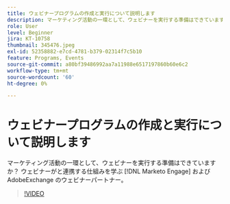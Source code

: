 ```yaml
---
title: ウェビナープログラムの作成と実行について説明します
description: マーケティング活動の一環として、ウェビナーを実行する準備はできていますか？ ウェビナーがと連携する仕組みを学ぶ [!DNL Marketo Engage] およびAdobeExchange のウェビナーパートナー。
role: User
level: Beginner
jira: KT-10758
thumbnail: 345476.jpeg
exl-id: 52358882-e7cd-4781-b379-02314f7c5b10
feature: Programs, Events
source-git-commit: a80bf39486992aa7a11988e6517197860b60e6c2
workflow-type: tm+mt
source-wordcount: '60'
ht-degree: 0%

---
```


# ウェビナープログラムの作成と実行について説明します

マーケティング活動の一環として、ウェビナーを実行する準備はできていますか？ ウェビナーがと連携する仕組みを学ぶ [!DNL Marketo Engage] およびAdobeExchange のウェビナーパートナー。

>[!VIDEO](https://video.tv.adobe.com/v/345476/?quality=12&learn=on)
